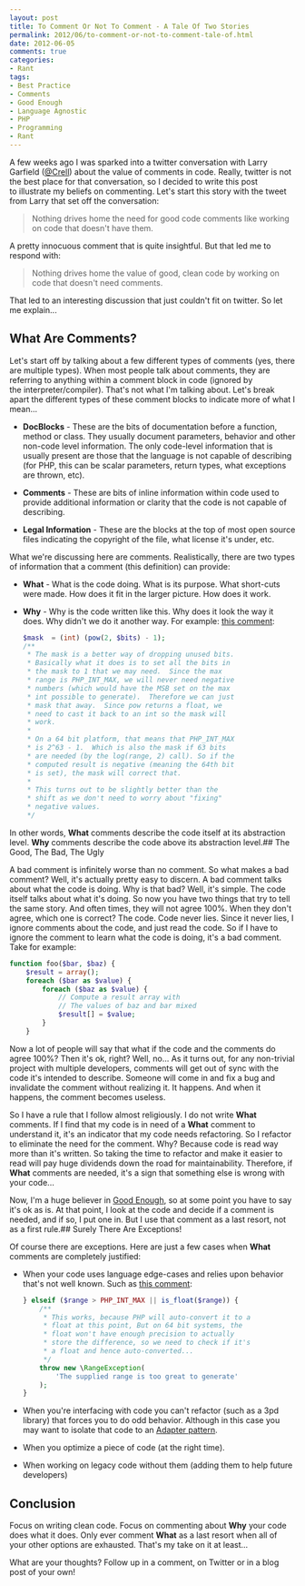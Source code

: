 ```yaml
---
layout: post
title: To Comment Or Not To Comment - A Tale Of Two Stories
permalink: 2012/06/to-comment-or-not-to-comment-tale-of.html
date: 2012-06-05
comments: true
categories:
- Rant
tags:
- Best Practice
- Comments
- Good Enough
- Language Agnostic
- PHP
- Programming
- Rant
---
```


A few weeks ago I was sparked into a twitter conversation with Larry Garfield ([@Crell](https://twitter.com/#!/Crell)) about the value of comments in code. Really, twitter is not the best place for that conversation, so I decided to write this post to illustrate my beliefs on commenting. Let's start this story with the tweet from Larry that set off the conversation:

> Nothing drives home the need for good code comments like working on code that doesn't have them.

A pretty innocuous comment that is quite insightful. But that led me to respond with:

> Nothing drives home the value of good, clean code by working on code that doesn't need comments.


That led to an interesting discussion that just couldn't fit on twitter. So let me explain...

<!--more-->

## What Are Comments?

Let's start off by talking about a few different types of comments (yes, there are multiple types). When most people talk about comments, they are referring to anything within a comment block in code (ignored by the interpreter/compiler). That's not what I'm talking about. Let's break apart the different types of these comment blocks to indicate more of what I mean... 

 * **DocBlocks** - These are the bits of documentation before a function, method or class. They usually document parameters, behavior and other non-code level information. The only code-level information that is usually present are those that the language is not capable of describing (for PHP, this can be scalar parameters, return types, what exceptions are thrown, etc).

 * **Comments** - These are bits of inline information within code used to provide additional information or clarity that the code is not capable of describing.

 * **Legal Information** - These are the blocks at the top of most open source files indicating the copyright of the file, what license it's under, etc.

What we're discussing here are comments. Realistically, there are two types of information that a comment (this definition) can provide: 

 * **What** - What is the code doing. What is its purpose. What short-cuts were made. How does it fit in the larger picture. How does it work.
 * **Why** - Why is the code written like this. Why does it look the way it does. Why didn't we do it another way. For example: [this comment](https://github.com/ircmaxell/PHP-CryptLib/blob/master/lib/CryptLib/Random/Generator.php#L113):

    ```php
    $mask  = (int) (pow(2, $bits) - 1);
    /**
     * The mask is a better way of dropping unused bits.
     * Basically what it does is to set all the bits in
     * the mask to 1 that we may need.  Since the max
     * range is PHP_INT_MAX, we will never need negative
     * numbers (which would have the MSB set on the max 
     * int possible to generate).  Therefore we can just
     * mask that away.  Since pow returns a float, we
     * need to cast it back to an int so the mask will
     * work.
     *
     * On a 64 bit platform, that means that PHP_INT_MAX
     * is 2^63 - 1.  Which is also the mask if 63 bits 
     * are needed (by the log(range, 2) call). So if the
     * computed result is negative (meaning the 64th bit
     * is set), the mask will correct that.
     *
     * This turns out to be slightly better than the
     * shift as we don't need to worry about "fixing"
     * negative values.
     */
    ```

In other words, **What** comments describe the code itself at its abstraction level. **Why** comments describe the code above its abstraction level.## The Good, The Bad, The Ugly


A bad comment is infinitely worse than no comment. So what makes a bad comment? Well, it's actually pretty easy to discern. A bad comment talks about what the code is doing. Why is that bad? Well, it's simple. The code itself talks about what it's doing. So now you have two things that try to tell the same story. And often times, they will not agree 100%. When they don't agree, which one is correct? The code. Code never lies. Since it never lies, I ignore comments about the code, and just read the code. So if I have to ignore the comment to learn what the code is doing, it's a bad comment. Take for example:

```php
function foo($bar, $baz) {
    $result = array();
    foreach ($bar as $value) {
        foreach ($baz as $value) {
            // Compute a result array with
            // The values of baz and bar mixed
            $result[] = $value;
        }
    }
```

Now a lot of people will say that what if the code and the comments do agree 100%? Then it's ok, right? Well, no... As it turns out, for any non-trivial project with multiple developers, comments will get out of sync with the code it's intended to describe. Someone will come in and fix a bug and invalidate the comment without realizing it. It happens. And when it happens, the comment becomes useless.

So I have a rule that I follow almost religiously. I do not write **What** comments. If I find that my code is in need of a **What** comment to understand it, it's an indicator that my code needs refactoring. So I refactor to eliminate the need for the comment. Why? Because code is read way more than it's written. So taking the time to refactor and make it easier to read will pay huge dividends down the road for maintainability. Therefore, if **What** comments are needed, it's a sign that something else is wrong with your code...

Now, I'm a huge believer in [Good Enough](http://blog.ircmaxell.com/2011/03/difference-between-good-and-good-enough.html), so at some point you have to say it's ok as is. At that point, I look at the code and decide if a comment is needed, and if so, I put one in. But I use that comment as a last resort, not as a first rule.## Surely There Are Exceptions!

Of course there are exceptions. Here are just a few cases when **What** comments are completely justified: 

 * When your code uses language edge-cases and relies upon behavior that's not well known. Such as [this comment](https://github.com/ircmaxell/PHP-CryptLib/blob/master/lib/CryptLib/Random/Generator.php#L99):

    ```php
    } elseif ($range > PHP_INT_MAX || is_float($range)) {
        /**
         * This works, because PHP will auto-convert it to a 
         * float at this point, But on 64 bit systems, the
         * float won't have enough precision to actually
         * store the difference, so we need to check if it's
         * a float and hence auto-converted...
         */
        throw new \RangeException(
            'The supplied range is too great to generate'
        );
    }
    ```

 * When you're interfacing with code you can't refactor (such as a 3pd library) that forces you to do odd behavior. Although in this case you may want to isolate that code to an [Adapter pattern](http://sourcemaking.com/design_patterns/adapter).
 * When you optimize a piece of code (at the right time).
 * When working on legacy code without them (adding them to help future developers)

## Conclusion

Focus on writing clean code. Focus on commenting about **Why** your code does what it does. Only ever comment **What** as a last resort when all of your other options are exhausted. That's my take on it at least...

What are your thoughts? Follow up in a comment, on Twitter or in a blog post of your own!